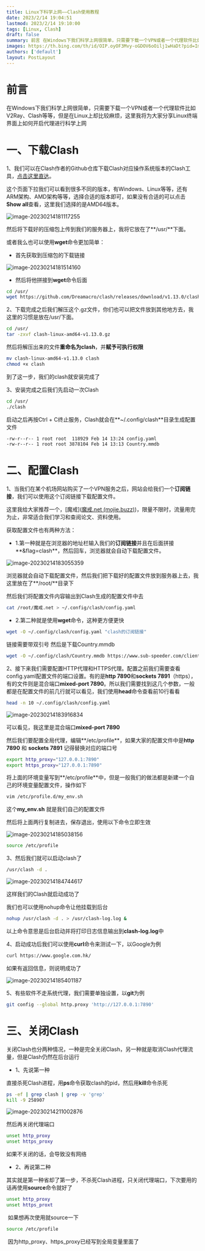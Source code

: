 ```yaml
---
title: Linux下科学上网——Clash使用教程
date: 2023/2/14 19:04:51
lastmod: 2023/2/14 19:10:00
tags: [Linux, Clash]
draft: false
summary: 前言 在Windows下我们科学上网很简单，只需要下载一个VPN或者一个代理软件比如V2Ray、Clash等等，但是在Linux上却比较麻烦，这里我将为大家分享Linux终端界面上如何开启代理进行科学上网
images: https://th.bing.com/th/id/OIP.oyOF3Mvy-oGDOV6oOilj1wHaDt?pid=ImgDet&rs=1?
authors: ['default']
layout: PostLayout
---
```

# 前言

  在Windows下我们科学上网很简单，只需要下载一个VPN或者一个代理软件比如V2Ray、Clash等等，但是在Linux上却比较麻烦，这里我将为大家分享Linux终端界面上如何开启代理进行科学上网

# 一、下载Clash

1、我们可以在Clash作者的Github仓库下载Clash对应操作系统版本的Clash工具，[点击这里直达](https://mojie.buzz/#/register?code=DgQ9NRkT)。

这个页面下拉我们可以看到很多不同的版本，有Windows、Linux等等，还有ARM架构、AMD架构等等，选择合适的版本即可，如果没有合适的可以点击**Show all**查看，这里我们选择的是AMD64版本。

![image-20230214181117255](https://my-markdown-image-host.oss-cn-shanghai.aliyuncs.com/image-20230214181117255.png)

然后将下载好的压缩包上传到我们的服务器上，我将它放在了**/usr/**下面。

或者我么也可以使用**wget**命令更加简单：

- 首先获取到压缩包的下载链接

![image-20230214181514160](https://my-markdown-image-host.oss-cn-shanghai.aliyuncs.com/image-20230214181514160.png)

- 然后将他拼接到**wget**命令后面

```bash
cd /usr/
wget https://github.com/Dreamacro/clash/releases/download/v1.13.0/clash-linux-amd64-v1.13.0.gz
```

2、下载完成之后我们解压这个.gz文件，你们也可以把文件放到其他地方去，我这里的习惯是放在/usr/下面。

```bash
cd /usr/
tar -zxvf clash-linux-amd64-v1.13.0.gz
```

然后将解压出来的文件**重命名为clash**，并**赋予可执行权限**

```bash
mv clash-linux-amd64-v1.13.0 clash
chmod +x clash
```

到了这一步，我们的clash就安装完成了

3、安装完成之后我们先启动一次Clash

```bash
cd /usr/
./clash
```

启动之后再按Ctrl + C终止服务，Clash就会在**~/.config/clash**目录生成配置文件

```bash
-rw-r--r-- 1 root root  118929 Feb 14 13:24 config.yaml
-rw-r--r-- 1 root root 3878104 Feb 14 13:13 Country.mmdb
```



# 二、配置Clash

1、当我们在某个机场网站购买了一个VPN服务之后，网站会给我们一个**订阅链接**，我们可以使用这个订阅链接下载配置文件。

这里我给大家推荐一个，[魔戒]([魔戒.net (mojie.buzz)](https://mojie.buzz/#/register?code=DgQ9NRkT))，限量不限时，流量用完为止，非常适合我们学习和查阅论文、资料使用。

获取配置文件也有两种方法：

- 1.第一种就是在浏览器的地址栏输入我们的**订阅链接**并且在后面拼接**&flag=clash**，然后回车，浏览器就会自动下载配置文件。

![image-20230214183055359](https://my-markdown-image-host.oss-cn-shanghai.aliyuncs.com/image-20230214183055359.png)

浏览器就会自动下载配置文件，然后我们把下载好的配置文件放到服务器上去，我这里放在了**/root/**目录下

然后我们将配置文件内容输出到Clash生成的配置文件中去

```bash
cat /root/魔戒.net > ~/.config/clash/config.yaml
```

- 2.第二种就是使用**wget**命令，这种更方便更快

```bash
wget -O ~/.config/clash/config.yaml "clash的订阅链接"
```

链接需要带双引号
然后是下载Country.mmdb
```bash
wget -O ~/.config/clash/Country.mmdb https://www.sub-speeder.com/client-download/Country.mmdb
```

2、接下来我们需要配置HTTP代理和HTTPS代理。配置之前我们需要查看config.yaml配置文件的端口设置。有的是**http 7890**和**sockets 7891**（https），有的文件则是混合端口**mixed-port 7890**。所以我们需要找到这几个参数，一般都是在配置文件的前几行就可以看见，我们使用**head**命令查看前10行看看

```bash
head -n 10 ~/.config/clash/config.yaml
```

![image-20230214183916834](https://my-markdown-image-host.oss-cn-shanghai.aliyuncs.com/image-20230214183916834.png)

可以看见，我这里是混合端口**mixed-port 7890**

然后我们要配置全局代理，编辑**/etc/profile**，如果大家的配置文件中是**http 7890** 和 **sockets 7891** 记得替换对应的端口号

```bash
export http_proxy="127.0.0.1:7890"
export https_proxy="127.0.0.1:7890"
```

将上面的环境变量写到**/etc/profile**中，但是一般我们的做法都是新建一个自己的环境变量配置文件，操作如下

```bash	
vim /etc/profile.d/my_env.sh
```

这个**my_env.sh** 就是我们自己的配置文件

然后将上面两行复制进去，保存退出，使用以下命令立即生效

![image-20230214185038156](https://my-markdown-image-host.oss-cn-shanghai.aliyuncs.com/image-20230214185038156.png)

```bash
source /etc/profile
```

3、然后我们就可以启动clash了

```bash	
/usr/clash -d .
```

![image-20230214184744617](https://my-markdown-image-host.oss-cn-shanghai.aliyuncs.com/image-20230214184744617.png)

这样我们的Clash就启动成功了

我们也可以使用nohup命令让他挂载到后台

```bash
nohup /usr/clash -d . > /usr/clash-log.log &
```

以上命令意思是后台启动并将打印日志信息输出到**clash-log.log**中

4、启动成功后我们可以使用**curl**命令来测试一下，以Google为例

```bash
curl https://www.google.com.hk/
```

如果有返回信息，则说明成功了

![image-20230214185401187](https://my-markdown-image-host.oss-cn-shanghai.aliyuncs.com/image-20230214185401187.png)

5、有些软件不走系统代理，我们需要单独设置，以**git**为例

```bash
git config --global http.proxy 'http://127.0.0.1:7890'
```
# 三、关闭Clash
关闭Clash也分两种情况，一种是完全关闭Clash，另一种就是取消Clash代理流量，但是Clash仍然在后台运行

- 1、先说第一种

​		直接杀死Clash进程，用**ps**命令获取clash的pid，然后用**kill**命令杀死

```bash
ps -ef | grep clash | grep -v 'grep'
kill -9 258907
```

![image-20230214211002876](https://my-markdown-image-host.oss-cn-shanghai.aliyuncs.com/image-20230214211002876.png)

然后再关闭代理端口

```bash
unset http_proxy
unset https_proxy
```

如果不关闭的话，会导致没有网络

- 2、再说第二种

​		其实就是第一种省却了第一步，不杀死Clash进程，只关闭代理端口，下次要用的话再使用**source**命令就好了

```bash
unset http_proxy
unset https_proxt
```

​		如果想再次使用就source一下

```bash
source /etc/profile
```

​		因为http_proxy、https_proxy已经写到全局变量里面了
